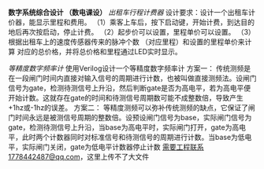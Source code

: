 **数字系统综合设计 （数电课设）**
*出租车行程计费器*
设计要求：设计一个出租车计价器，能显示里程和费用。
（1）乘客上车后，按下启动键，开始计费，到达目的
地后再次按启动，停止计费。
（2）起步价可以设置，里程单价可以设置。
（3）根据出租车上的速度传感器传来的脉冲个数
（对应里程）和设置的里程单价来计算
对应的总价格，并将总价格和里程通过LED实时显示。





*等精度数字频率计*
使用Verilog设计一个等精度数字频率计
方案一：
传统测频是在一段闸门时间内直接对输入信号的周期进行计数，也被叫做直接测频法。设闸门信号为gate，检测待测信号上升沿，然后判断gate是否为高电平，若为高电平便开始计数。这就存在gate的时间和待测信号周期数可能不成整数倍，导致产生+1hz或-1hz的误差。
方案二：
等精度测频可以弥补传统测频的缺点，它保证了闸门时间永远是被测信号周期的整数倍。设预设闸门信号为base，实际闸门信号为gate，检测待测信号上升沿，当base为高电平时，实际闸门打开，gate为高电平，此时两个计数器同时对标准信号和待测信号的周期进行计数。当base为低电平，实际闸门关闭，gate为低电平计数器停止计数
需要工程联系1778442487@qq.com，这里上传不了大文件
